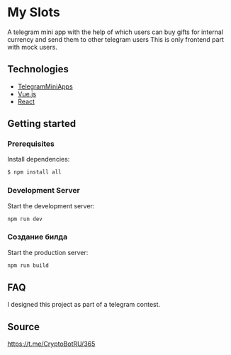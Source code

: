 # My Slots 
A telegram mini app with the help of which users can buy gifts for internal currency and send them to other telegram users
This is only frontend part with mock users. 

## Technologies
- [TelegramMiniApps](https://core.telegram.org/bots/webapps#initializing-mini-apps)
- [Vue.js](https://vuejs.org)
- [React](https://react.dev)


## Getting started

### Prerequisites
Install dependencies:
```sh
$ npm install all
```

### Development Server
Start the development server:
```sh
npm гun dev
```

### Создание билда
Start the production server:
```sh
npm run build
```

## FAQ 
I designed this project as part of a telegram contest. 

## Source
https://t.me/CryptoBotRU/365
